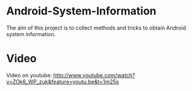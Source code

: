 Android-System-Information
==========================

The aim of this project is to collect methods and tricks to obtain Android system information.

Video
=====
Video on youtube: http://www.youtube.com/watch?v=ZOk6_WP_zuk&feature=youtu.be&t=1m25s
